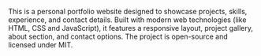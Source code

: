 This is a personal portfolio website designed to showcase  projects, skills, experience, and contact details. Built with modern web technologies (like HTML, CSS and JavaScript), it features a responsive layout, project gallery, about section, and contact options. The project is open-source and licensed under MIT.
